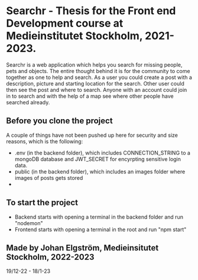 # Searchr - Thesis for the Front end Development course at Medieinstitutet Stockholm, 2021-2023.

Searchr is a web application which helps you search for missing people, pets and objects. The entire thought behind it is for the community to come together as one to help and search. 
As a user you could create a post with a description, picture and starting location for the search. Other user could then see the post and where to search. Anyone with an account could join in to search and with the help of a map see where other people have searched already. 

## Before you clone the project

A couple of things have not been pushed up here for security and size reasons, which is the following:
- .env (in the backend folder), which includes CONNECTION_STRING to a mongoDB database and JWT_SECRET for encyrpting sensitive login data.
- public (in the backend folder), which includes an images folder where images of posts gets stored
- 

## To start the project
- Backend starts with opening a terminal in the backend folder and run "nodemon"
- Frontend starts with opening a terminal in the root and run "npm start"

## Made by Johan Elgström, Medieinsitutet Stockholm, 2022-2023
19/12-22 - 18/1-23
